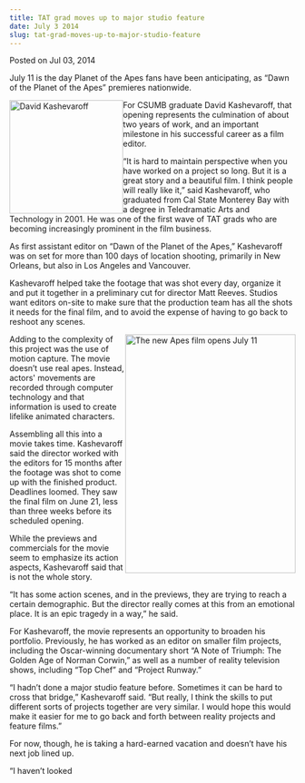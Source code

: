 ```yaml
---
title: TAT grad moves up to major studio feature
date: July 3 2014
slug: tat-grad-moves-up-to-major-studio-feature
---
```





<span class="date">Posted on Jul 03, 2014    </span>
<p>July 11 is the day Planet of the Apes fans have been
anticipating, as &#x201C;Dawn of the Planet of the Apes&#x201D; premieres
nationwide.</p>
<p><img alt="David Kashevaroff" src="http://news.csumb.edu/sites/default/files/65/attachments/news/images/kash.jpg" style="float:left; width:200px; height:200px">For CSUMB graduate
David Kashevaroff, that opening represents the culmination of about
two years of work, and an important milestone in his successful
career as a film editor.</img></p>
<p>&#x201C;It is hard to maintain perspective when you have worked on a
project so long. But it is a great story and a beautiful film. I
think people will really like it,&#x201D; said Kashevaroff, who graduated
from Cal State Monterey Bay with a degree in Teledramatic Arts and
Technology in 2001. He was one of the first wave of TAT grads who
are becoming increasingly prominent in the film business.</p>
<p>As first assistant editor on &#x201C;Dawn of the Planet of the Apes,&#x201D;
Kashevaroff was on set for more than 100 days of location shooting,
primarily in New Orleans, but also in Los Angeles and
Vancouver.</p>
<p>Kashevaroff helped take the footage that was shot every day,
organize it and put it together in a preliminary cut for director
Matt Reeves. Studios want editors on-site to make sure that the
production team has all the shots it needs for the final film, and
to avoid the expense of having to go back to reshoot any
scenes.</p>
<p><img alt="The new Apes film opens July 11" src="http://news.csumb.edu/sites/default/files/65/attachments/news/images/apes_promo_photo.jpg" style="width:300px; height:421px; float:right">Adding to the
complexity of this project was the use of motion capture. The movie
doesn&#x2019;t use real apes. Instead, actors&apos; movements are recorded
through computer technology and that information is used to create
lifelike animated characters.</img></p>
<p>Assembling all this into a movie takes time. Kashevaroff said
the director worked with the editors for 15 months after the
footage was shot to come up with the finished product. Deadlines
loomed. They saw the final film on June 21, less than three weeks
before its scheduled opening.</p>
<p>While the previews and commercials for the movie seem to
emphasize its action aspects, Kashevaroff said that is not the
whole story.</p>
<p>&#x201C;It has some action scenes, and in the previews, they are trying
to reach a certain demographic. But the director really comes at
this from an emotional place. It is an epic tragedy in a way,&#x201D; he
said.</p>
<p>For Kashevaroff, the movie represents an opportunity to broaden
his portfolio.&#xA0;Previously, he has worked as an editor on
smaller film projects, including the Oscar-winning documentary
short &#x201C;A Note of Triumph: The Golden Age of Norman Corwin,&#x201D; as well
as a number of reality television shows, including &#x201C;Top Chef&#x201D; and
&#x201C;Project Runway.&#x201D;</p>
<p>&#x201C;I hadn&#x2019;t done a major studio feature before. Sometimes it can
be hard to cross that bridge,&#x201D; Kashevaroff said. &#x201C;But really, I
think the skills to put different sorts of projects together are
very similar. I would hope this would make it easier for me to go
back and forth between reality projects and feature films.&#x201D;</p>
<p>For now, though, he is taking a hard-earned vacation and doesn&#x2019;t
have his next job lined up.</p>
<p>&#x201C;I haven&#x2019;t looked</p>
